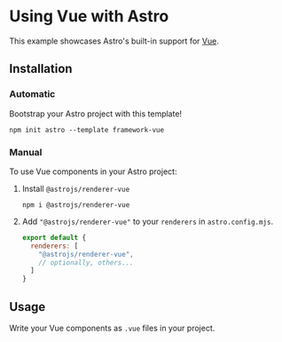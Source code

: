 # Using Vue with Astro

This example showcases Astro's built-in support for [Vue](https://v3.vuejs.org/).

## Installation

### Automatic

Bootstrap your Astro project with this template!

```shell
npm init astro --template framework-vue
```

### Manual

To use Vue components in your Astro project:

1. Install `@astrojs/renderer-vue`

    ```shell
    npm i @astrojs/renderer-vue
    ```

2. Add `"@astrojs/renderer-vue"` to your `renderers` in `astro.config.mjs`.

    ```js
    export default {
      renderers: [
        "@astrojs/renderer-vue",
        // optionally, others...
      ]
    }
    ```

## Usage

Write your Vue components as `.vue` files in your project.
